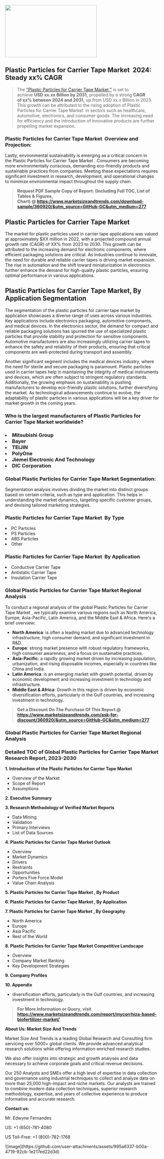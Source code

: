 <p><img class="alignnone size-medium wp-image-20088" src="https://ffe5etoiles.com/wp-content/uploads/2024/12/MST1-300x171.png" alt="" width="300" height="171" /></p><h2 id="ember46" class="ember-view reader-text-block__heading-2">Plastic Particles for Carrier Tape Market &nbsp;2024: Steady&nbsp;xx% CAGR</h2><blockquote id="ember47" class="ember-view reader-text-block__blockquote">The&nbsp;<a class="app-aware-link " href="https://www.marketsizeandtrends.com/download-sample/360920/&utm_source=GitHub-GC&utm_medium=277" target="_blank" data-test-app-aware-link="">"Plastic Particles for Carrier Tape Market "</a>&nbsp;is set to achieve&nbsp;<strong>USD&nbsp;xx.xx&nbsp;Billion by 2031,</strong>&nbsp;propelled by a strong&nbsp;<strong>CAGR of&nbsp;xx% between 2024 and 2031,</strong>&nbsp;up from USD xx.x Billion in 2023. This growth can be attributed to the rising adoption of&nbsp;Plastic Particles for Carrier Tape Market &nbsp;in sectors such as healthcare, automotive, electronics, and consumer goods. The increasing need for efficiency and the introduction of innovative products are further propelling market expansion.</blockquote><h3 id="ember48" class="ember-view reader-text-block__heading-3">Plastic Particles for Carrier Tape Market &nbsp;Overview and Projection:</h3><p id="ember49" class="ember-view reader-text-block__paragraph">Lastly, environmental sustainability is emerging as a critical concern in the&nbsp;Plastic Particles for Carrier Tape Market . Consumers are becoming more environmentally conscious, demanding eco-friendly products and sustainable practices from companies. Meeting these expectations requires significant investment in research, development, and operational changes to minimize environmental impact throughout the supply chain.</p><blockquote id="ember50" class="ember-view reader-text-block__blockquote"><strong>Request PDF Sample Copy of Report: (Including Full TOC, List of Tables &amp; Figures, Chart)&nbsp;@&nbsp;<strong><a href="https://www.marketsizeandtrends.com/download-sample/360920/&utm_source=GitHub-GC&utm_medium=277" target="_blank">https://www.marketsizeandtrends.com/download-sample/360920/&utm_source=GitHub-GC&utm_medium=277</a></strong></strong></blockquote><h3 class=""> <h2>Plastic Particles for Carrier Tape Market</h2><p>The market for plastic particles used in carrier tape applications was valued at approximately $XX million in 2022, with a projected compound annual growth rate (CAGR) of XX% from 2023 to 2030. This growth can be attributed to the increasing demand for electronic components, where efficient packaging solutions are critical. As industries continue to innovate, the need for durable and reliable carrier tapes is driving market expansion. The rise in automation and the shift toward miniaturization in electronics further enhance the demand for high-quality plastic particles, ensuring optimal performance in various applications.</p><h2>Plastic Particles for Carrier Tape Market, By Application Segmentation</h2><p>The segmentation of the plastic particles for carrier tape market by application showcases a diverse range of uses across various industries. Key applications include electronics packaging, automotive components, and medical devices. In the electronics sector, the demand for compact and reliable packaging solutions has spurred the use of specialized plastic particles that provide stability and protection for sensitive components. Automotive manufacturers are also increasingly utilizing carrier tapes to enhance the safety and reliability of their products, ensuring that critical components are well-protected during transport and assembly.</p><p>Another significant segment includes the medical devices industry, where the need for sterile and secure packaging is paramount. Plastic particles used in carrier tapes help in maintaining the integrity of medical instruments and devices, which are often subject to stringent regulatory standards. Additionally, the growing emphasis on sustainability is pushing manufacturers to develop eco-friendly plastic solutions, further diversifying the market. As technological advancements continue to evolve, the adaptability of plastic particles in various applications will be a key driver for market growth in the coming years.</p></h3><h3 id="" class="">Who is the largest manufacturers of&nbsp;Plastic Particles for Carrier Tape Market  worldwide?</h3><h3 class=""></Li><Li>Mitsubishi Group</Li><Li> Bayer</Li><Li> TEIJIN</Li><Li> PolyOne</Li><Li> Jiemei Electronic And Technology</Li><Li> DIC Corporation</h3><h3 id="ember53" class="ember-view reader-text-block__heading-3">Global&nbsp;Plastic Particles for Carrier Tape Market  Segmentation:</h3><p id="ember54" class="ember-view reader-text-block__paragraph">Segmentation analysis involves dividing the market into distinct groups based on certain criteria, such as type and application. This helps in understanding the market dynamics, targeting specific customer groups, and devising tailored marketing strategies.</p><h3 id="" class="">Plastic Particles for Carrier Tape Market &nbsp;By Type</h3><p></Li><Li>PC Particles</Li><Li> PS Particles</Li><Li> ABS Particles</Li><Li> Other</p><h3 id="" class="">Plastic Particles for Carrier Tape Market &nbsp;By Application</h3><p class=""></Li><Li>Conductive Carrier Tape</Li><Li> Antistatic Carrier Tape</Li><Li> Insulation Carrier Tape</p><h3 id="ember62" class="ember-view reader-text-block__heading-3">Global Plastic Particles for Carrier Tape Market  Regional Analysis</h3><p id="ember63" class="ember-view reader-text-block__paragraph">To conduct a regional analysis of the global Plastic Particles for Carrier Tape Market , we typically examine various regions such as North America, Europe, Asia-Pacific, Latin America, and the Middle East &amp; Africa. Here's a brief overview:</p><ul><li><strong>North America</strong>: is often a leading market due to advanced technology infrastructure, high consumer demand, and significant investment in R&amp;D.</li><li><strong>Europe</strong>: strong market presence with robust regulatory frameworks, high consumer awareness, and a focus on sustainable practices.</li><li><strong>Asia-Pacific</strong>: a rapidly growing market driven by increasing population, urbanization, and rising disposable incomes, especially in countries like China and India.</li><li><strong>Latin America</strong>: is an emerging market with growth potential, driven by economic development and increasing investment in technology and infrastructure.</li><li><strong>Middle East &amp; Africa</strong>: Growth in this region is driven by economic diversification efforts, particularly in the Gulf countries, and increasing investment in technology.</li></ul><blockquote id="ember61" class="ember-view reader-text-block__blockquote"><strong>Get a Discount On The Purchase Of This Report @ <strong><a href="https://html-cleaner.com/" target="">https://www.marketsizeandtrends.com/ask-for-discount/360920/&utm_source=GitHub-GC&utm_medium=277</a></strong></strong></blockquote><h3 id="ember62" class="ember-view reader-text-block__heading-3">Global Plastic Particles for Carrier Tape Market  Regional Analysis</h3><h3 id="" class="">Detailed TOC of Global Plastic Particles for Carrier Tape Market  Research Report, 2023-2030</h3><p id="" class=""><strong>1. Introduction of the Plastic Particles for Carrier Tape Market </strong></p><ul><li>Overview of the Market</li><li>Scope of Report</li><li>Assumptions</li></ul><p id="" class=""><strong>2. Executive Summary</strong></p><p id="" class=""><strong>3. Research Methodology of Verified Market Reports</strong></p><ul><li>Data Mining</li><li>Validation</li><li>Primary Interviews</li><li>List of Data Sources</li></ul><p id="" class=""><strong>4. Plastic Particles for Carrier Tape Market  Outlook</strong></p><ul><li>Overview</li><li>Market Dynamics</li><li>Drivers</li><li>Restraints</li><li>Opportunities</li><li>Porters Five Force Model</li><li>Value Chain Analysis</li></ul><p id="" class=""><strong>5. Plastic Particles for Carrier Tape Market , By Product</strong></p><p id="" class=""><strong>6. Plastic Particles for Carrier Tape Market , By Application</strong></p><p id="" class=""><strong>7. Plastic Particles for Carrier Tape Market , By Geography</strong></p><ul><li>North America</li><li>Europe</li><li>Asia Pacific</li><li>Rest of the World</li></ul><p id="" class=""><strong>8. Plastic Particles for Carrier Tape Market  Competitive Landscape</strong></p><ul><li>Overview</li><li>Company Market Ranking</li><li>Key Development Strategies</li></ul><p id="" class=""><strong>9. Company Profiles</strong></p><p id="" class=""><strong>10. Appendix</strong></p><ul><li>diversification efforts, particularly in the Gulf countries, and increasing investment in technology.</li></ul><blockquote id="ember65" class="ember-view reader-text-block__blockquote"><strong>For More Information or Query, visit <strong><strong><a href="https://html-cleaner.com/" target="">https://www.marketsizeandtrends.com/report/mycorrhiza-based-biofertilizer-market/</a></strong></strong></strong></blockquote><p id="" class=""><strong>About Us: Market Size And Trends</strong></p><p id="" class="">Market Size And Trends is a leading Global Research and Consulting firm servicing over 5000+ global clients. We provide advanced analytical research solutions while offering information-enriched research studies.</p><p id="" class="">We also offer insights into strategic and growth analyses and data necessary to achieve corporate goals and critical revenue decisions.</p><p id="" class="">Our 250 Analysts and SMEs offer a high level of expertise in data collection and governance using industrial techniques to collect and analyze data on more than 25,000 high-impact and niche markets. Our analysts are trained to combine modern data collection techniques, superior research methodology, expertise, and years of collective experience to produce informative and accurate research.</p><p id="" class=""><strong>Contact us:</strong></p><p id="" class="">Mr. Edwyne Fernandes</p><p id="" class="">US: +1 (650)-781-4080</p><p id="" class="">US Toll-Free: +1 (800)-782-1768</p>
![image](https://github.com/user-attachments/assets/995a6337-b00a-4719-92cb-1e217ed22d3d)
